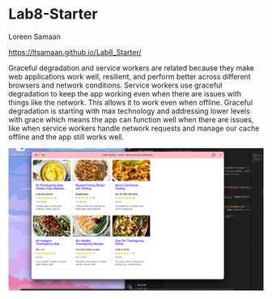 # Lab8-Starter

Loreen Samaan

https://ltsamaan.github.io/Lab8_Starter/

Graceful degradation and service workers are related because they make web applications work well, resilient, and perform better across different browsers and network conditions. Service workers use graceful degradation to keep the app working even when there are issues with things like the network. This allows it to work even when offline. Graceful degradation is starting with max technology and addressing lower levels with grace which means the app can function well when there are issues, like when service workers handle network requests and manage our cache offline and the app still works well. 

![pwa image](assets/images/icons/pwa.png)
